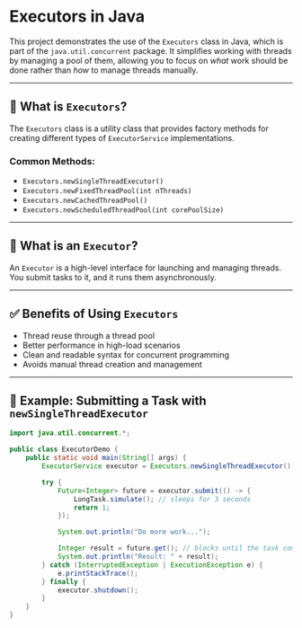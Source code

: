 # Executors in Java

This project demonstrates the use of the `Executors` class in Java, which is part of the `java.util.concurrent` package. It simplifies working with threads by managing a pool of them, allowing you to focus on *what* work should be done rather than *how* to manage threads manually.

---

## 🔧 What is `Executors`?

The `Executors` class is a utility class that provides factory methods for creating different types of `ExecutorService` implementations.

### Common Methods:
- `Executors.newSingleThreadExecutor()`
- `Executors.newFixedThreadPool(int nThreads)`
- `Executors.newCachedThreadPool()`
- `Executors.newScheduledThreadPool(int corePoolSize)`

---

## 🧵 What is an `Executor`?

An `Executor` is a high-level interface for launching and managing threads. You submit tasks to it, and it runs them asynchronously.

---

## ✅ Benefits of Using `Executors`

- Thread reuse through a thread pool
- Better performance in high-load scenarios
- Clean and readable syntax for concurrent programming
- Avoids manual thread creation and management

---

## 🚀 Example: Submitting a Task with `newSingleThreadExecutor`

```java
import java.util.concurrent.*;

public class ExecutorDemo {
    public static void main(String[] args) {
        ExecutorService executor = Executors.newSingleThreadExecutor();

        try {
            Future<Integer> future = executor.submit(() -> {
                LongTask.simulate(); // sleeps for 3 seconds
                return 1;
            });

            System.out.println("Do more work...");

            Integer result = future.get(); // blocks until the task completes
            System.out.println("Result: " + result);
        } catch (InterruptedException | ExecutionException e) {
            e.printStackTrace();
        } finally {
            executor.shutdown();
        }
    }
}
